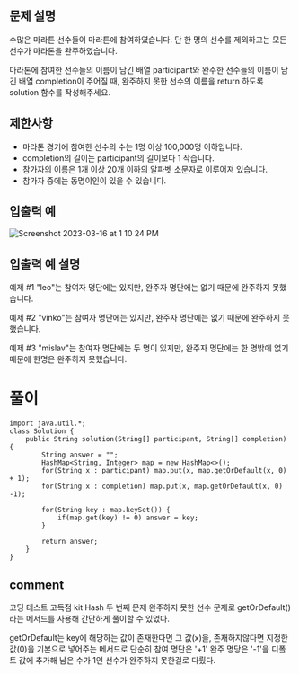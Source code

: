 ## 문제 설명
수많은 마라톤 선수들이 마라톤에 참여하였습니다. 단 한 명의 선수를 제외하고는 모든 선수가 마라톤을 완주하였습니다.

마라톤에 참여한 선수들의 이름이 담긴 배열 participant와 완주한 선수들의 이름이 담긴 배열 completion이 주어질 때, 완주하지 못한 선수의 이름을 return 하도록 solution 함수를 작성해주세요.

## 제한사항
- 마라톤 경기에 참여한 선수의 수는 1명 이상 100,000명 이하입니다.
- completion의 길이는 participant의 길이보다 1 작습니다.
- 참가자의 이름은 1개 이상 20개 이하의 알파벳 소문자로 이루어져 있습니다.
- 참가자 중에는 동명이인이 있을 수 있습니다.

## 입출력 예
![Screenshot 2023-03-16 at 1 10 24 PM](https://user-images.githubusercontent.com/86146128/225512220-28359d9a-f80e-478e-9472-998bebc6aa2e.png)


## 입출력 예 설명
예제 #1
"leo"는 참여자 명단에는 있지만, 완주자 명단에는 없기 때문에 완주하지 못했습니다.

예제 #2
"vinko"는 참여자 명단에는 있지만, 완주자 명단에는 없기 때문에 완주하지 못했습니다.

예제 #3
"mislav"는 참여자 명단에는 두 명이 있지만, 완주자 명단에는 한 명밖에 없기 때문에 한명은 완주하지 못했습니다.

# 풀이
```
import java.util.*;
class Solution {
    public String solution(String[] participant, String[] completion) {
        String answer = "";
        HashMap<String, Integer> map = new HashMap<>();
        for(String x : participant) map.put(x, map.getOrDefault(x, 0) + 1);
        for(String x : completion) map.put(x, map.getOrDefault(x, 0) -1);

        for(String key : map.keySet()) {
            if(map.get(key) != 0) answer = key;
        }
        
        return answer;
    }
}
```

## comment
코딩 테스트 고득점 kit Hash 두 번째 문제 완주하지 못한 선수 문제로
getOrDefault() 라는 메서드를 사용해 간단하게 풀이할 수 있었다.

getOrDefault는 key에 해당하는 값이 존재한다면 그 값(x)을, 존재하지않다면 지정한 값(0)을 기본으로 넣어주는 메서드로
단순히 참여 명단은 '+1' 완주 명당은 '-1'을 디폴트 값에 추가해 남은 수가 1인 선수가 완주하지 못한걸로 다뤘다. 
